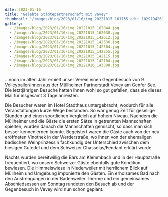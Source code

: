```yaml
---
date: 2023-01-16
title: "Gelebte Städtepartnerschaft mit Vevey"
thumbnail: "/images/blog/2023/01/16/img_20221015_161755_edit_102979426989490.jpg"
gallery:
  - /images/blog/2023/01/16/img_20221015_162044.jpg
  - /images/blog/2023/01/16/img_20221015_162038.jpg
  - /images/blog/2023/01/16/img_20221015_142612.jpg
  - /images/blog/2023/01/16/img_20221015_142536.jpg
  - /images/blog/2023/01/16/img_20221015_142504.jpg
  - /images/blog/2023/01/16/img_20221015_142255.jpg
  - /images/blog/2023/01/16/img_20221015_142115.jpg
  - /images/blog/2023/01/16/img_20221015_142104.jpg
  - /images/blog/2023/01/16/img_20221016_143808.jpg
---
```


...noch im alten Jahr erhielt unser Verein einen Gegenbesuch von 9 Volleyballer/innen aus der Müllheimer Partnerstadt Vevey am Genfer See. Die letztjährigen Besuche hatten ihnen wohl so gut gefallen, dass sie dieses Mal für insgesamt 3 Tage anreisten.

Die Besucher waren im Hotel Stadthaus untergebracht, wodurch für alle Veranstaltungen kurze Wege bestanden. So war genug Zeit für gesellige Stunden und einen sportlichen Vergleich auf hohem Niveau. Nachdem die Müllheimer und die Gäste die ersten Sätze in getrennten Mannschaften spielten, wurden danach die Mannschaften gemischt, so dass man sich besser kennenlernen konnte. Begeistert waren die Gäste auch von der neu eröffneten Vinothek in der Werderstraße, wo ihnen von der ehemaligen badischen Weinprinzessin fachkundig der Unterschied zwischen dem hiesigen Gutedel und dem Schweizer Chasselas/Fendant erklärt wurde.

Nachts wurden bereitwillig die Bars am Klemmbach und in der Hauptstraße frequentiert, wo unsere Schweizer Gäste ebenfalls gute Kondition bewiesen. Die Himmelswiese in Niederweiler mit herrlichem Blick auf Müllheim und Umgebung imponierte den Gästen. Ein erholsames Bad nach den Anstrengungen in der Badenweiler Therme und ein gemeinsames Abschiedsessen am Sonntag rundeten den Besuch ab und der Gegenbesuch in Vevey wird nun schon geplant.
